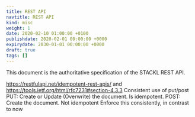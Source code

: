 ```yaml
---
title: REST API
navtitle: REST API
kind: misc
weight: 1
date: 2020-02-10 01:00:00 +0100
publishdate: 2020-02-01 00:00:00 +0000
expirydate: 2030-01-01 00:00:00 +0000
draft: true
tags: []
---
```


This document is the authoritative specification of the STACKL REST API.

<https://restfulapi.net/idempotent-rest-apis/> and <https://tools.ietf.org/html/rfc7231#section-4.3.3>
Consistent use of put/post
PUT: Create or Update (Overwrite) the document. Is idempotent.
POST: Create the document. Not idempotent
Enforce this consistently, in contrast to now
